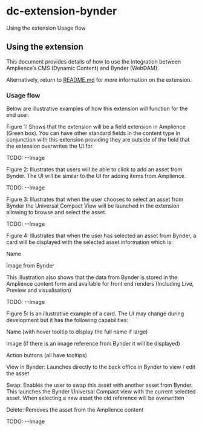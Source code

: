 # dc-extension-bynder

Using the extension
Usage flow

## Using the extension

This document provides details of how to use the integration between Amplience’s CMS (Dynamic Content) and Bynder (WebDAM).

Alternatively, return to [README.md](../README.md) for more information on the extension.

### Usage flow
Below are illustrative examples of how this extension will function for the end user. 

Figure 1: Shows that the extension will be a field extension in Amplience (Green box). You can have other standard fields in the content type in conjunction with this extension providing they are outside of the field that the extension overwrites the UI for.

TODO:
--Image

Figure 2: Illustrates that users will be able to click to add an asset from Bynder. The UI will be similar to the UI for adding items from Amplience.

TODO:
--Image

Figure 3: Illustrates that when the user chooses to select an asset from Bynder the Universal Compact View will be launched in the extension allowing to browse and select the asset.

TODO:
--Image

Figure 4: Illustrates that when the user has selected an asset from Bynder, a card will be displayed with the selected asset information which is:

Name

Image from Bynder

This illustration also shows that the data from Bynder is stored in the Amplience content form and available for front end renders (Including Live, Preview and visualisation)

TODO:
--Image

Figure 5: Is an illustrative example of a card. The UI may change during development but it has the following capabilities:

Name (with hover tooltip to display the full name if large)

Image (if there is an image reference from Bynder it will be displayed)

Action buttons (all have tooltips)

View in Bynder: Launches directly to the back office in Bynder to view / edit the asset

Swap: Enables the user to swap this asset with another asset from Bynder. This launches the Bynder Universal Compact view with the current selected asset. When selecting a new asset the old reference will be overwritten

Delete: Removes the asset from the Amplience content

TODO:
--Image

